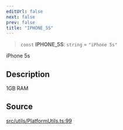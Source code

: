 ```yaml
---
editUrl: false
next: false
prev: false
title: "IPHONE_5S"
---
```


> `const` **IPHONE\_5S**: `string` = `"iPhone 5s"`

iPhone 5s

## Description

1GB RAM

## Source

[src/utils/PlatformUtils.ts:99](https://github.com/relishinc/dill-pixel/blob/c79d8e8552aaa0f13a29535c819ae67d025b4669/src/utils/PlatformUtils.ts#L99)
